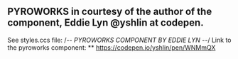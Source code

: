 ## PYROWORKS in courtesy of the author of the component, Eddie Lyn @yshlin at codepen.

See styles.ccs file: /_-- PYROWORKS COMPONENT BY EDDIE LYN --_/
Link to the pyroworks component:
\*\* https://codepen.io/yshlin/pen/WNMmQX
